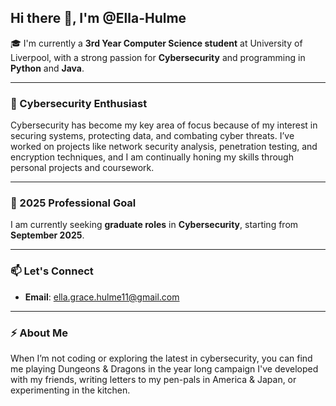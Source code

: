 ## Hi there 👋, I'm @Ella-Hulme

🎓 I'm currently a **3rd Year Computer Science student** at University of Liverpool, with a strong passion for **Cybersecurity** and programming in **Python** and **Java**. 

---

### 🔐 Cybersecurity Enthusiast
Cybersecurity has become my key area of focus because of my interest in securing systems, protecting data, and combating cyber threats. I’ve worked on projects like network security analysis, penetration testing, and encryption techniques, and I am continually honing my skills through personal projects and coursework.

---

### 🎯 2025 Professional Goal
I am currently seeking **graduate roles** in **Cybersecurity**, starting from **September 2025**. 

---

### 📫 Let's Connect
- **Email**: ella.grace.hulme11@gmail.com

---

### ⚡ About Me
When I’m not coding or exploring the latest in cybersecurity, you can find me playing Dungeons & Dragons in the year long campaign I've developed with my friends, writing letters to my pen-pals in America & Japan, or experimenting in the kitchen.

<!---
Ella-Hulme/Ella-Hulme is a ✨ special ✨ repository because its `README.md` (this file) appears on your GitHub profile.
You can click the Preview link to take a look at your changes.
--->
